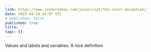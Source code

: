 ```yaml
---
link: https://www.joshwcomeau.com/javascript/the-const-deception/
date: 2023-04-24 16:07 UTC
# published: false
published: true
title: ''
tags: []
---
```


Values and labels and variables. A nice definition
